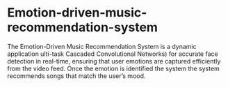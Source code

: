 # Emotion-driven-music-recommendation-system
The Emotion-Driven Music Recommendation System is a dynamic application ulti-task Cascaded Convolutional Networks) for accurate face detection in real-time, ensuring that user emotions are captured efficiently from the video feed.  Once the emotion is identified the system the system recommends songs that match the user’s mood. 
